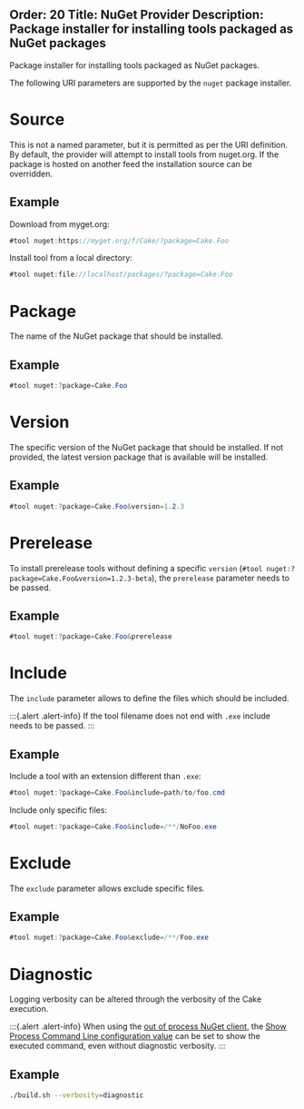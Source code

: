 Order: 20
Title: NuGet Provider
Description: Package installer for installing tools packaged as NuGet packages
---

Package installer for installing tools packaged as NuGet packages.

The following URI parameters are supported by the `nuget` package installer.

# Source

This is not a named parameter, but it is permitted as per the URI definition.
By default, the provider will attempt to install tools from nuget.org.
If the package is hosted on another feed the installation source can be overridden.

## Example

Download from myget.org:

```csharp
#tool nuget:https://myget.org/f/Cake/?package=Cake.Foo
```

Install tool from a local directory:

```csharp
#tool nuget:file://localhost/packages/?package=Cake.Foo
```

# Package

The name of the NuGet package that should be installed.

## Example

```csharp
#tool nuget:?package=Cake.Foo
```

# Version

The specific version of the NuGet package that should be installed.
If not provided, the latest version package that is available will be installed.

## Example

```csharp
#tool nuget:?package=Cake.Foo&version=1.2.3
```

# Prerelease

To install prerelease tools without defining a specific `version` (`#tool nuget:?package=Cake.Foo&version=1.2.3-beta`), the `prerelease` parameter needs to be passed.

## Example

```csharp
#tool nuget:?package=Cake.Foo&prerelease
```

# Include

The `include` parameter allows to define the files which should be included.

:::{.alert .alert-info}
If the tool filename does not end with `.exe` include needs to be passed.
:::

## Example

Include a tool with an extension different than `.exe`:

```csharp
#tool nuget:?package=Cake.Foo&include=path/to/foo.cmd
```

Include only specific files:

```csharp
#tool nuget:?package=Cake.Foo&include=/**/NoFoo.exe
```

# Exclude

The `exclude` parameter allows exclude specific files.

## Example

```csharp
#tool nuget:?package=Cake.Foo&exclude=/**/Foo.exe
```

# Diagnostic

Logging verbosity can be altered through the verbosity of the Cake execution.

:::{.alert .alert-info}
When using the [out of process NuGet client], the [Show Process Command Line configuration value]
can be set to show the executed command, even without diagnostic verbosity.
:::

## Example

```bash
./build.sh --verbosity=diagnostic
```

[out of process NuGet client]: /docs/running-builds/configuration/default-configuration-values#in-process-nuget-installation
[Show Process Command Line configuration value]: /docs/running-builds/configuration/default-configuration-values#show-process-command-line
